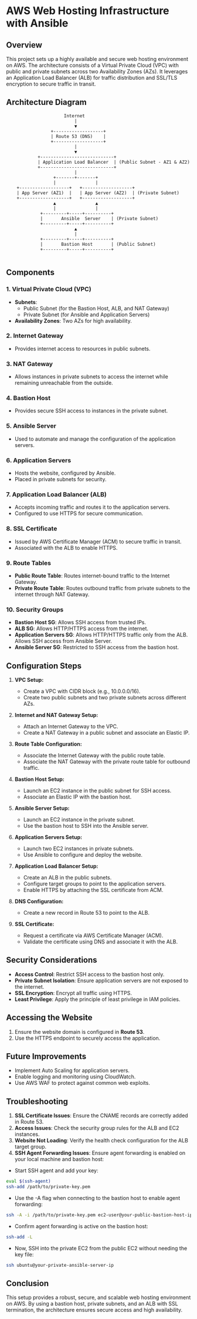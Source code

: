 # AWS Web Hosting Infrastructure with Ansible

## Overview
This project sets up a highly available and secure web hosting environment on AWS. The architecture consists of a Virtual Private Cloud (VPC) with public and private subnets across two Availability Zones (AZs). It leverages an Application Load Balancer (ALB) for traffic distribution and SSL/TLS encryption to secure traffic in transit.

## Architecture Diagram

```
                      Internet
                          |
                          ▼
                 +-------------------+
                 | Route 53 (DNS)    |
                 +-------------------+
                          |
                          ▼
            +----------------------------+
            | Application Load Balancer  | (Public Subnet - AZ1 & AZ2)
            +----------------------------+
                          |
                  +-------+-------+
                  |               |
    +-------------------+   +-------------------+
    | App Server (AZ1)  |   | App Server (AZ2)  | (Private Subnet)
    +-------------------+   +-------------------+
                  ▲               ▲
                  |               |
             +---------+-----+----------+
             |       Ansible  Server    | (Private Subnet)
             +---------+-----+----------+               
                          ▲
                          |
             +---------+-----+----------+
             |       Bastion Host       | (Public Subnet)
             +---------+-----+----------+               
       
```

## Components

### 1. Virtual Private Cloud (VPC)
- **Subnets**: 
  - Public Subnet (for the Bastion Host, ALB, and NAT Gateway) 
  - Private Subnet (for Ansible and Application Servers)
- **Availability Zones**: Two AZs for high availability.

### 2. Internet Gateway
- Provides internet access to resources in public subnets.

### 3. NAT Gateway
- Allows instances in private subnets to access the internet while remaining unreachable from the outside.

### 4. Bastion Host
- Provides secure SSH access to instances in the private subnet.

### 5. Ansible Server
- Used to automate and manage the configuration of the application servers.

### 6. Application Servers
- Hosts the website, configured by Ansible.
- Placed in private subnets for security.

### 7. Application Load Balancer (ALB)
- Accepts incoming traffic and routes it to the application servers.
- Configured to use HTTPS for secure communication.

### 8. SSL Certificate
- Issued by AWS Certificate Manager (ACM) to secure traffic in transit.
- Associated with the ALB to enable HTTPS.

### 9. Route Tables
- **Public Route Table**: Routes internet-bound traffic to the Internet Gateway.
- **Private Route Table**: Routes outbound traffic from private subnets to the internet through NAT Gateway.

### 10. Security Groups
- **Bastion Host SG**: Allows SSH access from trusted IPs.
- **ALB SG**: Allows HTTP/HTTPS access from the internet.
- **Application Servers SG**: Allows HTTP/HTTPS traffic only from the ALB. Allows  SSH access from Ansible Server. 
- **Ansible Server SG**: Restricted to SSH access from the bastion host.

## Configuration Steps

1. **VPC Setup:**
   - Create a VPC with CIDR block (e.g., 10.0.0.0/16).
   - Create two public subnets and two private subnets across different AZs.

2. **Internet and NAT Gateway Setup:**
   - Attach an Internet Gateway to the VPC.
   - Create a NAT Gateway in a public subnet and associate an Elastic IP.

3. **Route Table Configuration:**
   - Associate the Internet Gateway with the public route table.
   - Associate the NAT Gateway with the private route table for outbound traffic.

4. **Bastion Host Setup:**
   - Launch an EC2 instance in the public subnet for SSH access.
   - Associate an Elastic IP with the bastion host.

5. **Ansible Server Setup:**
   - Launch an EC2 instance in the private subnet.
   - Use the bastion host to SSH into the Ansible server.

6. **Application Servers Setup:**
   - Launch two EC2 instances in private subnets.
   - Use Ansible to configure and deploy the website.

7. **Application Load Balancer Setup:**
   - Create an ALB in the public subnets.
   - Configure target groups to point to the application servers.
   - Enable HTTPS by attaching the SSL certificate from ACM.

8. **DNS Configuration:**
   - Create a new record in Route 53 to point to the ALB.

9. **SSL Certificate:**
   - Request a certificate via AWS Certificate Manager (ACM).
   - Validate the certificate using DNS and associate it with the ALB.

## Security Considerations
- **Access Control**: Restrict SSH access to the bastion host only.
- **Private Subnet Isolation**: Ensure application servers are not exposed to the internet.
- **SSL Encryption**: Encrypt all traffic using HTTPS.
- **Least Privilege**: Apply the principle of least privilege in IAM policies.

## Accessing the Website
1. Ensure the website domain is configured in **Route 53**.
2. Use the HTTPS endpoint to securely access the application.

## Future Improvements
- Implement Auto Scaling for application servers.
- Enable logging and monitoring using CloudWatch.
- Use AWS WAF to protect against common web exploits.

## Troubleshooting
1. **SSL Certificate Issues**: Ensure the CNAME records are correctly added in Route 53.
2. **Access Issues**: Check the security group rules for the ALB and EC2 instances.
3. **Website Not Loading**: Verify the health check configuration for the ALB target group.
4. **SSH Agent Forwarding Issues**: Ensure agent forwarding is enabled on your local machine and bastion host:
- Start SSH agent and add your key:
```bash
eval $(ssh-agent)
ssh-add /path/to/private-key.pem
```
- Use the -A flag when connecting to the bastion host to enable agent forwarding:
```bash 
ssh -A -i /path/to/private-key.pem ec2-user@your-public-bastion-host-ip
```
- Confirm agent forwarding is active on the bastion host:
```bash
ssh-add -L
```
- Now, SSH into the private EC2 from the public EC2 without needing the key file:
```bash
ssh ubuntu@your-private-ansible-server-ip
```

## Conclusion
This setup provides a robust, secure, and scalable web hosting environment on AWS. By using a bastion host, private subnets, and an ALB with SSL termination, the architecture ensures secure access and high availability.


